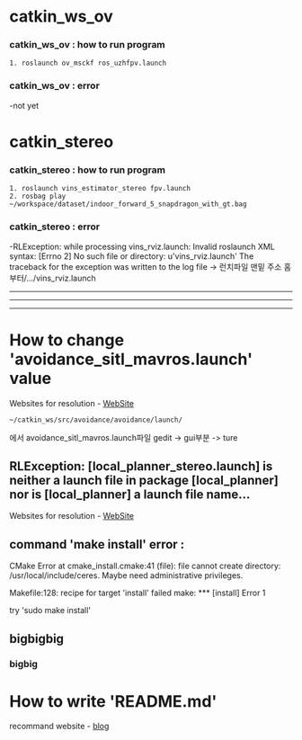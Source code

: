 # catkin_ws_ov
### catkin_ws_ov : how to run program
    1. roslaunch ov_msckf ros_uzhfpv.launch

### catkin_ws_ov : error
-not yet

# catkin_stereo
### catkin_stereo : how to run program
    1. roslaunch vins_estimator_stereo fpv.launch
    2. rosbag play ~/workspace/dataset/indoor_forward_5_snapdragon_with_gt.bag


### catkin_stereo : error
-RLException: while processing vins_rviz.launch:
Invalid roslaunch XML syntax: \[Errno 2] No such file or directory: u'vins_rviz.launch'
The traceback for the exception was written to the log file
-> 런치파일 맨밑 주소 홈부터/.../vins_rviz.launch

***
***
***

# How to change 'avoidance_sitl_mavros.launch' value
Websites for resolution - [WebSite](https://github.com/PX4/PX4-Avoidance/issues/485)

	~/catkin_ws/src/avoidance/avoidance/launch/
에서 avoidance_sitl_mavros.launch파일 gedit -> gui부분 -> ture

## RLException: [local_planner_stereo.launch] is neither a launch file in package [local_planner] nor is [local_planner] a launch file name...

Websites for resolution - [WebSite](https://answers.ros.org/question/143496/roslaunch-is-neither-a-launch-file-in-package-nor-is-a-launch-file-name/)

## command 'make install' error : 
CMake Error at cmake_install.cmake:41 (file):
file cannot create directory: /usr/local/include/ceres.  Maybe need
  administrative privileges.

Makefile:128: recipe for target 'install' failed
make: *** [install] Error 1


try 'sudo make install'
	



## bigbigbig
### bigbig

# How to write 'README.md'

recommand website - [blog](https://gist.github.com/ihoneymon/652be052a0727ad59601)



